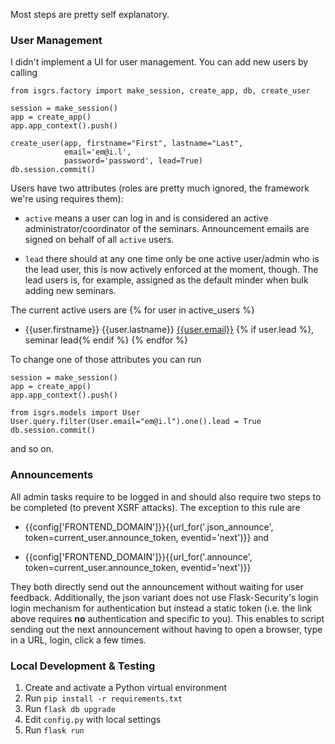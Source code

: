 Most steps are pretty self explanatory.

### User Management ###

I didn't implement a UI for user management. You can add new users by calling

    from isgrs.factory import make_session, create_app, db, create_user

    session = make_session()
    app = create_app()
    app.app_context().push()

    create_user(app, firstname="First", lastname="Last",
                email='em@i.l',
                password='password', lead=True)
    db.session.commit()

Users have two attributes (roles are pretty much ignored, the framework we're using requires them):

- `active` means a user can log in and is considered an active administrator/coordinator of the seminars. Announcement emails are signed on behalf of all `active` users.

- `lead` there should at any one time only be one active user/admin who is the lead user, this is now actively enforced at the moment, though. The lead users is, for example, assigned as the default minder when bulk adding new seminars.

The current active users are
{% for user in active_users %}
- {{user.firstname}} {{user.lastname}} [{{user.email}}](mailto:{{user.email}}) {% if user.lead %}, seminar lead{% endif %}
{% endfor %}

To change one of those attributes you can run

    session = make_session()
    app = create_app()
    app.app_context().push()

    from isgrs.models import User
    User.query.filter(User.email="em@i.l").one().lead = True
    db.session.commit()

and so on.

### Announcements ###

All admin tasks require to be logged in and should also require two steps to be completed (to prevent XSRF attacks). The exception to this rule are

- {{config['FRONTEND_DOMAIN']}}{{url_for('.json_announce', token=current_user.announce_token, eventid='next')}} and 

- {{config['FRONTEND_DOMAIN']}}{{url_for('.announce', token=current_user.announce_token, eventid='next')}}

They both directly send out the announcement without waiting for user feedback. Additionally, the json variant does not use Flask-Security's login login mechanism for authentication but instead a static token (i.e. the link above requires **no** authentication and specific to you). This enables to script sending out the next announcement without having to open a browser, type in a URL, login, click a few times.

### Local Development & Testing ###

1. Create and activate a Python virtual environment
2. Run ``pip install -r requirements.txt``
3. Run ``flask db upgrade``
4. Edit ``config.py`` with local settings
5. Run ``flask run``

